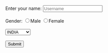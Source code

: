 <!DOCTYPE html>
<html lang="en">
<head>
    <title>assignment 8</title>
</head>
<form>
    Enter your name:
    <input type ="text" placeholder="Username" name="user's name"/>
    <br/>
</br>
    <label for="gender">Gender:</label>
        <input type="radio" id="gender" name="gender" value="male"/>Male
        <input type="radio" id="gender" name="gender" value="female"/>Female
        <br/>
    </br>
    <select name="dropdown">
        <br/>
        <dl>
            which country you belongs to?
<br/>
<option value ="INDIA">INDIA</option>
<option value ="USA">USA</option>
<option value ="CANADA ">CANADA</option>
<option value ="CHINA">CHINA</option>
</select>
</br>
</br>
<input type="submit" name="submit"/>
<br/> 
</dl>
<dl>
        <br/>
    </form>
<body>
    
</body>
</html>
